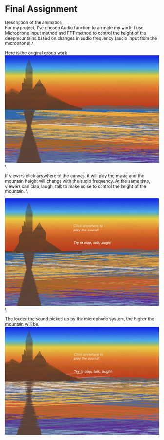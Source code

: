 # Final Assignment
Description of the animation\
For my project, I've chosen Audio function to animate my work. I use Microphone Input method and FFT method to control the height of the deepmountains based on changes in audio frequency (audio input from the microphone).\

Here is the original group work\
![group work](/Assets/groupwork.avif)\

If viewers click anywhere of the canvas, it will play the music and the mountain height will change with the audio frequency. At the same time, viewers can clap, laugh, talk to make noise to control the height of the mountain. \

![animation](/Assets/animation1.avif)\

The louder the sound picked up by the microphone system, the higher the mountain will be.\
![animation](/Assets/animation2.avif)